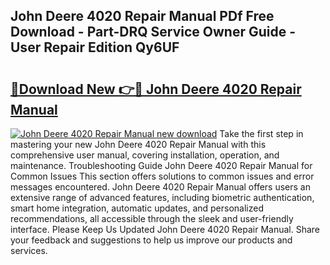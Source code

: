 ## John Deere 4020 Repair Manual PDf Free Download - Part-DRQ Service Owner Guide - User Repair Edition Qy6UF

# <h2><a href="http://bc63110.oget.top/?id=John+Deere+4020+Repair+Manual">🔗Download New 👉🔴 John Deere 4020 Repair Manual</a></h2>

[![John Deere 4020 Repair Manual new download](https://i.imgur.com/5g1atiW.png)](http://bc63110.oget.top/?id=John+Deere+4020+Repair+Manual)
Take the first step in mastering your new John Deere 4020 Repair Manual with this comprehensive user manual, covering installation, operation, and maintenance. Troubleshooting Guide John Deere 4020 Repair Manual for Common Issues This section offers solutions to common issues and error messages encountered. John Deere 4020 Repair Manual offers users an extensive range of advanced features, including biometric authentication, smart home integration, automatic updates, and personalized recommendations, all accessible through the sleek and user-friendly interface. Please Keep Us Updated John Deere 4020 Repair Manual. Share your feedback and suggestions to help us improve our products and services.
